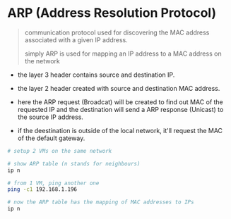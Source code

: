 # ARP (Address Resolution Protocol)

> communication protocol used for discovering the MAC address associated with a given IP address.
>
> simply ARP is used for mapping an IP address to a MAC address on the network

- the layer 3 header contains source and destination IP.

- the layer 2 header created with source and destination MAC address.

- here the ARP request (Broadcat) will be created to find out MAC of the requested IP and the destination will send a ARP response (Unicast) to the source IP address.

- if the deestination is outside of the local network, it'll request the MAC of the default gateway.

``` bash
# setup 2 VMs on the same network

# show ARP table (n stands for neighbours)
ip n

# from 1 VM, ping another one
ping -c1 192.168.1.196

# now the ARP table has the mapping of MAC addresses to IPs
ip n
```
